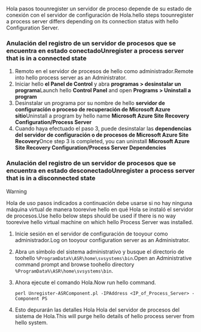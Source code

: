 <span data-ttu-id="91c37-101">Hola pasos toounregister un servidor de proceso depende de su estado de conexión con el servidor de configuración de Hola.</span><span class="sxs-lookup"><span data-stu-id="91c37-101">hello steps toounregister a process server differs depending on its connection status with hello Configuration Server.</span></span>

### <a name="unregister-a-process-server-that-is-in-a-connected-state"></a><span data-ttu-id="91c37-102">Anulación del registro de un servidor de procesos que se encuentra en estado conectado</span><span class="sxs-lookup"><span data-stu-id="91c37-102">Unregister a process server that is in a connected state</span></span>

1. <span data-ttu-id="91c37-103">Remoto en el servidor de procesos de hello como administrador.</span><span class="sxs-lookup"><span data-stu-id="91c37-103">Remote into hello process server as an Administrator.</span></span>
2. <span data-ttu-id="91c37-104">Iniciar hello **el Panel de Control** y abra **programas > desinstalar un programa**</span><span class="sxs-lookup"><span data-stu-id="91c37-104">Launch hello **Control Panel** and open **Programs > Uninstall a program**</span></span>
3. <span data-ttu-id="91c37-105">Desinstalar un programa por su nombre de hello **servidor de configuración o proceso de recuperación de Microsoft Azure sitio**</span><span class="sxs-lookup"><span data-stu-id="91c37-105">Uninstall a program by hello name **Microsoft Azure Site Recovery Configuration/Process Server**</span></span>
4. <span data-ttu-id="91c37-106">Cuando haya efectuado el paso 3, puede desinstalar las **dependencias del servidor de configuración o de procesos de Microsoft Azure Site Recovery**</span><span class="sxs-lookup"><span data-stu-id="91c37-106">Once step 3 is completed, you can uninstall **Microsoft Azure Site Recovery Configuration/Process Server Dependencies**</span></span>

### <a name="unregister-a-process-server-that-is-in-a-disconnected-state"></a><span data-ttu-id="91c37-107">Anulación del registro de un servidor de procesos que se encuentra en estado desconectado</span><span class="sxs-lookup"><span data-stu-id="91c37-107">Unregister a process server that is in a disconnected state</span></span>

> [!WARNING]
> <span data-ttu-id="91c37-108">Hola de uso pasos indicados a continuación debe usarse si no hay ninguna máquina virtual de manera toorevive hello en qué Hola se instaló el servidor de procesos.</span><span class="sxs-lookup"><span data-stu-id="91c37-108">Use hello below steps should be used if there is no way toorevive hello virtual machine on which hello Process Server was installed.</span></span>

1. <span data-ttu-id="91c37-109">Inicie sesión en el servidor de configuración de tooyour como administrador.</span><span class="sxs-lookup"><span data-stu-id="91c37-109">Log on tooyour configuration server as an Administrator.</span></span>
2. <span data-ttu-id="91c37-110">Abra un símbolo del sistema administrativo y busque el directorio de toohello `%ProgramData%\ASR\home\svsystems\bin`.</span><span class="sxs-lookup"><span data-stu-id="91c37-110">Open an Administrative command prompt and browse toohello directory `%ProgramData%\ASR\home\svsystems\bin`.</span></span>
3. <span data-ttu-id="91c37-111">Ahora ejecute el comando Hola.</span><span class="sxs-lookup"><span data-stu-id="91c37-111">Now run hello command.</span></span>

    ```
    perl Unregister-ASRComponent.pl -IPAddress <IP_of_Process_Server> -Component PS
    ```
4. <span data-ttu-id="91c37-112">Esto depurarán las detalles Hola Hola del servidor de procesos del sistema de Hola.</span><span class="sxs-lookup"><span data-stu-id="91c37-112">This will purge hello details of hello process server from hello system.</span></span>
